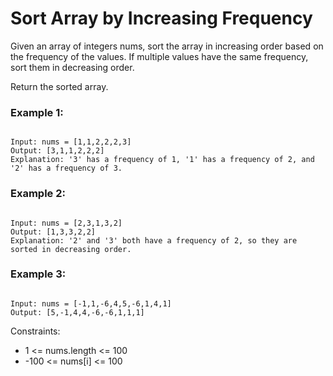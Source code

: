 # Sort Array by Increasing Frequency

Given an array of integers nums, sort the array in increasing order based on the frequency of the values. If multiple values have the same frequency, sort them in decreasing order.

Return the sorted array.

### Example 1:

```

Input: nums = [1,1,2,2,2,3]
Output: [3,1,1,2,2,2]
Explanation: '3' has a frequency of 1, '1' has a frequency of 2, and '2' has a frequency of 3.
```

### Example 2:

```

Input: nums = [2,3,1,3,2]
Output: [1,3,3,2,2]
Explanation: '2' and '3' both have a frequency of 2, so they are sorted in decreasing order.
```

### Example 3:

```

Input: nums = [-1,1,-6,4,5,-6,1,4,1]
Output: [5,-1,4,4,-6,-6,1,1,1]
```

Constraints:

- 1 <= nums.length <= 100
- -100 <= nums[i] <= 100
